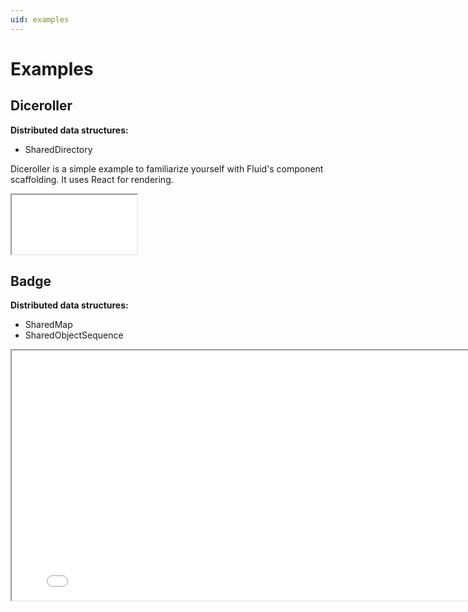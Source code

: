```yaml
---
uid: examples
---
```


# Examples

## Diceroller

**Distributed data structures:**

- SharedDirectory

Diceroller is a simple example to familiarize yourself with Fluid's component scaffolding. It uses React for rendering.

<style>
  iframe#diceroller {
    height: 95px;
    width: 200px;
  }
</style>

<iframe id="diceroller" src="/fluid/diceroller.html"></iframe>


## Badge

**Distributed data structures:**

- SharedMap
- SharedObjectSequence

<style>
  iframe#badge {
    height: 400px;
    width: 800px;
  }
</style>

<iframe id="badge" src="/fluid/badge.html"></iframe>
